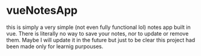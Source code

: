 # vueNotesApp
this is simply a very simple (not even fully functional lol) notes app built in vue.
There is literally no way to save your notes, nor to update or remove them.
Maybe I will update it in the future but just to be clear this project had been made only for learnig purpouses.